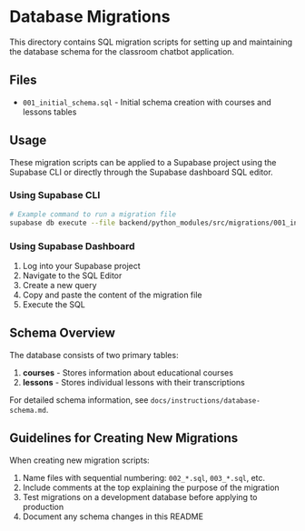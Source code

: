 # Database Migrations

This directory contains SQL migration scripts for setting up and maintaining the database schema for the classroom chatbot application.

## Files

- `001_initial_schema.sql` - Initial schema creation with courses and lessons tables

## Usage

These migration scripts can be applied to a Supabase project using the Supabase CLI or directly through the Supabase dashboard SQL editor.

### Using Supabase CLI

```bash
# Example command to run a migration file
supabase db execute --file backend/python_modules/src/migrations/001_initial_schema.sql
```

### Using Supabase Dashboard

1. Log into your Supabase project
2. Navigate to the SQL Editor
3. Create a new query
4. Copy and paste the content of the migration file
5. Execute the SQL

## Schema Overview

The database consists of two primary tables:

1. **courses** - Stores information about educational courses 
2. **lessons** - Stores individual lessons with their transcriptions

For detailed schema information, see `docs/instructions/database-schema.md`.

## Guidelines for Creating New Migrations

When creating new migration scripts:

1. Name files with sequential numbering: `002_*.sql`, `003_*.sql`, etc.
2. Include comments at the top explaining the purpose of the migration
3. Test migrations on a development database before applying to production
4. Document any schema changes in this README 